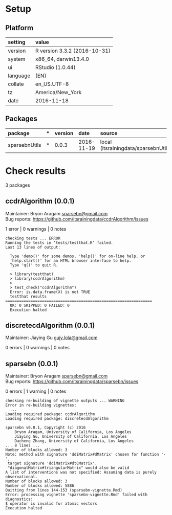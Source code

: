 # Setup

## Platform

|setting  |value                        |
|:--------|:----------------------------|
|version  |R version 3.3.2 (2016-10-31) |
|system   |x86_64, darwin13.4.0         |
|ui       |RStudio (1.0.44)             |
|language |(EN)                         |
|collate  |en_US.UTF-8                  |
|tz       |America/New_York             |
|date     |2016-11-18                   |

## Packages

|package       |*  |version |date       |source                                  |
|:-------------|:--|:-------|:----------|:---------------------------------------|
|sparsebnUtils |*  |0.0.3   |2016-11-19 |local (itsrainingdata/sparsebnUtils@NA) |

# Check results
3 packages

## ccdrAlgorithm (0.0.1)
Maintainer: Bryon Aragam <sparsebn@gmail.com>  
Bug reports: https://github.com/itsrainingdata/ccdrAlgorithm/issues

1 error  | 0 warnings | 0 notes

```
checking tests ... ERROR
Running the tests in ‘tests/testthat.R’ failed.
Last 13 lines of output:
  
  Type 'demo()' for some demos, 'help()' for on-line help, or
  'help.start()' for an HTML browser interface to help.
  Type 'q()' to quit R.
  
  > library(testthat)
  > library(ccdrAlgorithm)
  > 
  > test_check("ccdrAlgorithm")
  Error: is.data.frame(X) is not TRUE
  testthat results ================================================================
  OK: 0 SKIPPED: 0 FAILED: 0
  Execution halted
```

## discretecdAlgorithm (0.0.1)
Maintainer: Jiaying Gu <gujy.lola@gmail.com>

0 errors | 0 warnings | 0 notes

## sparsebn (0.0.1)
Maintainer: Bryon Aragam <sparsebn@gmail.com>  
Bug reports: https://github.com/itsrainingdata/sparsebn/issues

0 errors | 1 warning  | 0 notes

```
checking re-building of vignette outputs ... WARNING
Error in re-building vignettes:
  ...
Loading required package: ccdrAlgorithm
Loading required package: discretecdAlgorithm

sparsebn v0.0.1, Copyright (c) 2016
	Bryon Aragam, University of California, Los Angeles
	Jiaying Gu, University of California, Los Angeles
	Dacheng Zhang, University of California, Los Angeles
... 8 lines ...
Number of blocks allowed: 3
Note: method with signature 'ddiMatrix#dMatrix' chosen for function '-',
 target signature 'ddiMatrix#dtCMatrix'.
 "diagonalMatrix#triangularMatrix" would also be valid
A list of interventions was not specified: Assuming data is purely observational.
Number of blocks allowed: 3
Number of blocks allowed: 5886
Quitting from lines 144-153 (sparsebn-vignette.Rmd) 
Error: processing vignette 'sparsebn-vignette.Rmd' failed with diagnostics:
$ operator is invalid for atomic vectors
Execution halted
```

